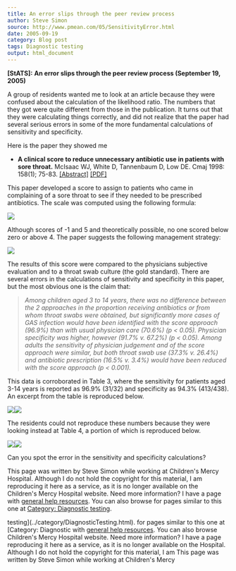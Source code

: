 ```yaml
---
title: An error slips through the peer review process
author: Steve Simon
source: http://www.pmean.com/05/SensitivityError.html
date: 2005-09-19
category: Blog post
tags: Diagnostic testing
output: html_document
---
```

**[StATS]:** **An error slips through the peer
review process (September 19, 2005)**

A group of residents wanted me to look at an article because they were
confused about the calculation of the likelihood ratio. The numbers that
they got were quite different from those in the publication. It turns
out that they were calculating things correctly, and did not realize
that the paper had several serious errors in some of the more
fundamental calculations of sensitivity and specificity.

Here is the paper they showed me

-   **A clinical score to reduce unnecessary antibiotic use in patients
    with sore throat.** McIsaac WJ, White D, Tannenbaum D, Low DE. Cmaj
    1998: 158(1); 75-83.
    [\[Abstract\]](http://www.cmaj.ca/cgi/content/abstract/158/1/75)
    [\[PDF\]](http://www.cmaj.ca/cgi/reprint/158/1/75.pdf)

This paper developed a score to assign to patients who came in
complaining of a sore throat to see if they needed to be prescribed
antibiotics. The scale was computed using the following formula:

![](../weblog/images/ErrorSlipsThrough1.gif)

Although scores of -1 and 5 and theoretically possible, no one scored
below zero or above 4. The paper suggests the following management
strategy:

![](../weblog/images/ErrorSlipsThrough2.gif)

The results of this score were compared to the physicians subjective
evaluation and to a throat swab culture (the gold standard). There are
several errors in the calculations of sensitivity and specificity in
this paper, but the most obvious one is the claim that:

> *Among children aged 3 to 14 years, there was no difference between
> the 2 approaches in the proportion receiving antibiotics or from whom
> throat swabs were obtained, but significantly more cases of GAS
> infection would have been identified with the score approach (96.9%)
> than with usual physician care (70.6%) (p \< 0.05). Physician
> specificity was higher, however (91.7% v. 67.2%) (p \< 0.05). Among
> adults the sensitivity of physician judgement and of the score
> approach were similar, but both throat swab use (37.3% v. 26.4%) and
> antibiotic prescription (16.5% v. 3.4%) would have been reduced with
> the score approach (p \< 0.001).*

This data is corroborated in Table 3, where the sensitivity for patients
aged 3-14 years is reported as 96.9% (31/32) and specificity as 94.3%
(413/438). An excerpt from the table is reproduced below.

![](../weblog/images/ErrorSlipsThrough3.jpg)![](../weblog/images/ErrorSlipsThrough4.jpg)

The residents could not reproduce these numbers because they were
looking instead at Table 4, a portion of which is reproduced below.

![](../weblog/images/ErrorSlipsThrough5.jpg)![](../weblog/images/ErrorSlipsThrough6.jpg)

Can you spot the error in the sensitivity and specificity calculations?

This page was written by Steve Simon while working at Children\'s Mercy
Hospital. Although I do not hold the copyright for this material, I am
reproducing it here as a service, as it is no longer available on the
Children\'s Mercy Hospital website. Need more information? I have a page
with [general help resources](../GeneralHelp.html). You can also browse
for pages similar to this one at [Category: Diagnostic
testing](../category/DiagnosticTesting.html).
<!---More--->
testing](../category/DiagnosticTesting.html).
for pages similar to this one at [Category: Diagnostic
with [general help resources](../GeneralHelp.html). You can also browse
Children\'s Mercy Hospital website. Need more information? I have a page
reproducing it here as a service, as it is no longer available on the
Hospital. Although I do not hold the copyright for this material, I am
This page was written by Steve Simon while working at Children\'s Mercy

<!---Do not use
**[StATS]:** **An error slips through the peer
This page was written by Steve Simon while working at Children\'s Mercy
Hospital. Although I do not hold the copyright for this material, I am
reproducing it here as a service, as it is no longer available on the
Children\'s Mercy Hospital website. Need more information? I have a page
with [general help resources](../GeneralHelp.html). You can also browse
for pages similar to this one at [Category: Diagnostic
testing](../category/DiagnosticTesting.html).
--->


